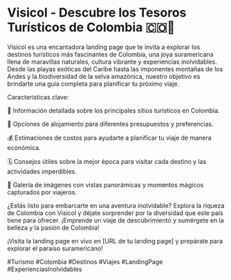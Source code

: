 # Visicol - Descubre los Tesoros Turísticos de Colombia 🇨🇴💎

Visicol es una encantadora landing page que te invita a explorar los destinos turísticos más fascinantes de Colombia, una joya suramericana llena de maravillas naturales, cultura vibrante y experiencias inolvidables. Desde las playas exóticas del Caribe hasta las imponentes montañas de los Andes y la biodiversidad de la selva amazónica, nuestro objetivo es brindarte una guía completa para planificar tu próximo viaje.

Características clave:

🌴 Información detallada sobre los principales sitios turísticos en Colombia.

🏨 Opciones de alojamiento para diferentes presupuestos y preferencias.

💰 Estimaciones de costos para ayudarte a planificar tu viaje de manera económica.

🗓️ Consejos útiles sobre la mejor época para visitar cada destino y las actividades imperdibles.

📸 Galería de imágenes con vistas panorámicas y momentos mágicos capturados por viajeros.

¿Estás listo para embarcarte en una aventura inolvidable? Explora la riqueza de Colombia con Visicol y déjate sorprender por la diversidad que este país tiene para ofrecer. ¡Emprende un viaje de descubrimiento y sumérgete en la belleza y la pasión de Colombia!

¡Visita la landing page en vivo en [URL de tu landing page] y prepárate para explorar el paraíso suramericano!

#Turismo #Colombia #Destinos #Viajes #LandingPage #ExperienciasInolvidables

